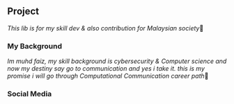 ## Project
*This lib is for my skill dev & also contribution for Malaysian society*:sparkling_heart:

### My Background
*Im muhd faiz, my skill background is cybersecurity & Computer science and now my destiny say go to communication and yes i take it.*
*this is my promise i will go through Computational Communication career path*:muscle:

### Social Media 
